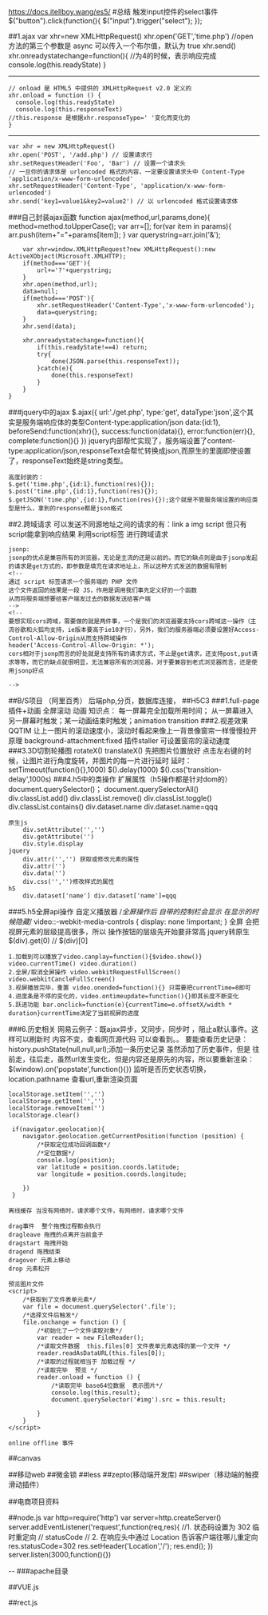https://docs.itellboy.wang/es5/
#总结
触发input控件的select事件
$("button").click(function(){
  $("input").trigger("select");
});

##1.ajax
	var xhr=new XMLHttpRequest()
	xhr.open('GET','time.php')
	//open 方法的第三个参数是 async 可以传入一个布尔值，默认为 true
	xhr.send()
	xhr.onreadystatechange=function(){
		//为4的时候，表示响应完成
		console.log(this.readyState)
	}

-----
	// onload 是 HTML5 中提供的 XMLHttpRequest v2.0 定义的
    xhr.onload = function () {
      console.log(this.readyState)
      console.log(this.responseText)
	//this.response 是根据xhr.responseType=' '变化而变化的
    }

-----
	var xhr = new XMLHttpRequest()
    xhr.open('POST', '/add.php') // 设置请求行
    xhr.setRequestHeader('Foo', 'Bar') // 设置一个请求头
    // 一旦你的请求体是 urlencoded 格式的内容，一定要设置请求头中 Content-Type 'application/x-www-form-urlencoded'
    xhr.setRequestHeader('Content-Type', 'application/x-www-form-urlencoded')
    xhr.send('key1=value1&key2=value2') // 以 urlencoded 格式设置请求体
###自己封装ajax函数
	function ajax(method,url,params,done){
		method=method.toUpperCase();
		var arr=[];
		for(var item in params){
			arr.push(item+"="+params[item]);
		}
		var querystring=arr.join('&');
		
		var xhr=window.XMLHttpRequest?new XMLHttpRequest():new ActiveXObject(Microsoft.XMLHTTP);
		if(method==='GET'){
			url+='?'+querystring;
		}
		xhr.open(method,url);
		data=null;
		if(method==='POST'){
			xhr.setRequestHeader('Content-Type','x-www-form-urlencoded');
			data=querystring;
		}
		xhr.send(data);
		
		xhr.onreadystatechange=function(){
			if(this.readyState!==4) return;
			try{
				done(JSON.parse(this.responseText));
			}catch(e){
				done(this.responseText)
			}
		}
	}
###jquery中的ajax
	$.ajax({
		url:'./get.php',
		type:'get',
		dataType:'json',这个其实是服务端响应体的类型Content-type:application/json
		data:{id:1},
		beforeSend:function(xhr){},
		success:function(data){},
		error:function(err){},
		complete:function(){}
	})
	jquery内部帮忙实现了，服务端设置了content-type:application/json,responseText会帮忙转换成json,而原生的里面即使设置了，responseText始终是string类型。
	
	高度封装的：
	$.get('time.php',{id:1},function(res){});
	$.post('time.php',{id:1},function(res){});
	$.getJSON('time.php',{id:1},function(res){});这个就是不管服务端设置的响应类型是什么，拿到的response都是json格式
	
##2.跨域请求
	可以发送不同源地址之间的请求的有：link a img script 但只有script能拿到响应结果
	利用script标签 进行跨域请求

	jsonp:
	jsonp的优点是兼容所有的浏览器，无论是主流的还是以前的。而它的缺点则是由于jsonp发起的请求是get方式的，即参数是填充在请求地址上，所以这种方式发送的数据有限制
	<!--
    通过 script 标签请求一个服务端的 PHP 文件
    这个文件返回的结果是一段 JS，作用是调用我们事先定义好的一个函数
    从而将服务端想要给客户端发过去的数据发送给客户端
  	-->
	<!--
	要想实现cors跨域，需要做的就是两件事，一个是我们的浏览器要支持cors跨域这一操作（主流谷歌和火狐均支持，ie版本要高于ie10才行），另外，我们的服务器端必须要设置好Access-Control-Allow-Origin从而支持跨域操作
	header('Access-Control-Allow-Origin: *');
	cors相对于jsonp而言的好处就是支持所有的请求方式，不止是get请求，还支持post,put请求等等，而它的缺点就很明显，无法兼容所有的浏览器，对于要兼容到老式浏览器而言，还是使用jsonp好点

	-->
##B/S项目 （阿里百秀）
后端php,分页，数据库连接，
##H5C3
###1.full-page插件+动画
	全屏滚动   动画
	知识点：
		每一屏幕完全加载所用时间；
		从一屏幕进入另一屏幕时触发；某一动画结束时触发；animation transition
###2.视差效果QQTIM 
	让上一图片的滚动速度小，滚动时看起来像上一背景像窗帘一样慢慢拉开 原理 background-attachment:fixed
		插件staller  可设置窗帘的滚动速度
###3.3D切割轮播图
	rotateX() translateX() 先把图片位置放好
	点击左右键的时候，让图片进行角度旋转，并图片的每一片进行延时
		延时：setTimeout(function(){},1000)  $().delay(1000) $().css('transition-delay',1000s)
###4.h5中的类操作 扩展属性（h5操作都是针对dom的）
	document.querySelector()； 
	document.querySelectorAll()
	div.classList.add() div.classList.remove() div.classList.toggle() div.classList.contains()
	div.dataset.name  div.dataset.name=qqq

	原生js
		div.setAttribute('','')
		div.getAttribute('')
		div.style.display
	jquery
		div.attr('','') 获取或修改元素的属性
		div.attr('')
		div.data('')
		div.css('','')修改样式的属性
	h5
		div.dataset['name'] div.dataset['name']=qqq
###5.h5全屏api操作 自定义播放器
	/*全屏操作后  自带的控制栏会显示  在显示的时候隐藏*/
	video::-webkit-media-controls {
    		display: none !important;
	}
	全屏 会把视屏元素的层级提高很多，所以 操作按钮的层级先开始要非常高
	jquery转原生 $(div).get(0)  // $(div)[0]
	
	1.加载到可以播放了video.canplay=function(){$video.show()}  video.currentTime() video.duration()
	2.全屏/取消全屏操作 video.webkitRequestFullScreen()  video.webkitCancleFullScreen()
	3.视屏播放完毕，重置 video.onended=function(){} 只需要把currentTime=0即可
	4.进度条是不停的变化的，video.ontimeupdate=function(){}即其长度不断变化
	5.跃进功能 bar.onclick=function(e){currentTime=e.offsetX/width * duration}currentTime决定了当前视屏的进度
	
###6.历史相关
	 网易云例子：既ajax异步，又同步，同步时 ，阻止a默认事件。这样可以刷新时 内容不变，查看网页源代码 可以查看到。。	要能查看历史记录： history.pushState(null,null,url);添加一条历史记录   虽然添加了历史事件，但是 往前走，往后走，虽然url发生变化，但是内容还是原先的内容，所以要重新渲染：
	$(window).on('popstate',function(){}) 监听是否历史状态切换，location.pathname 查看url,重新渲染页面
	
	localStorage.setItem('','')
	localStorage.getItem('','')
	localStorage.removeItem('')
	localStorage.clear()

	 if(navigator.geolocation){
    	navigator.geolocation.getCurrentPosition(function (position) {
            /*获取定位成功回调函数*/
            /*定位数据*/
            console.log(position);
            var latitude = position.coords.latitude;
            var longitude = position.coords.longitude;
			
		})
	 }
	
	离线缓存 当没有网络时，请求哪个文件，有网络时，请求哪个文件

	drag事件  整个拖拽过程都会执行
	dragleave 拖拽的点离开当前盒子
	dragstart 拖拽开始
	dragend 拖拽结束
	dragover 元素上移动
	drop 元素松开
	
	预览图片文件
	<script>
		/*获取到了文件表单元素*/
		var file = document.querySelector('.file');
		/*选择文件后触发*/
		file.onchange = function () {
			/*初始化了一个文件读取对象*/
			var reader = new FileReader();
			/*读取文件数据  this.files[0] 文件表单元素选择的第一个文件 */
			reader.readAsDataURL(this.files[0]);
			/*读取的过程就相当于 加载过程 */
			/*读取完毕  预览 */
			reader.onload = function () {
			    /*读取完毕 base64位数据  表示图片*/
			    console.log(this.result);
				document.querySelector('#img').src = this.result;

			}
		}
	</script>

	online offline 事件
	
##canvas



		

##移动web 
##微金锁 
##less
##zepto(移动端开发库) 
##swiper（移动端的触摸滑动插件）


##电商项目资料


##node.js
	var http=require('http')
	var server=http.createServer()
	server.addEventListener('request',function(req,res){
	   //1. 状态码设置为 302 临时重定向
      //        statusCode
      //    2. 在响应头中通过 Location 告诉客户端往哪儿重定向
		res.statusCode=302
		res.setHeader('Location','/');
		res.end();
	})
	server.listen(3000,function(){})

--
###apache目录

##VUE.js

##rect.js



